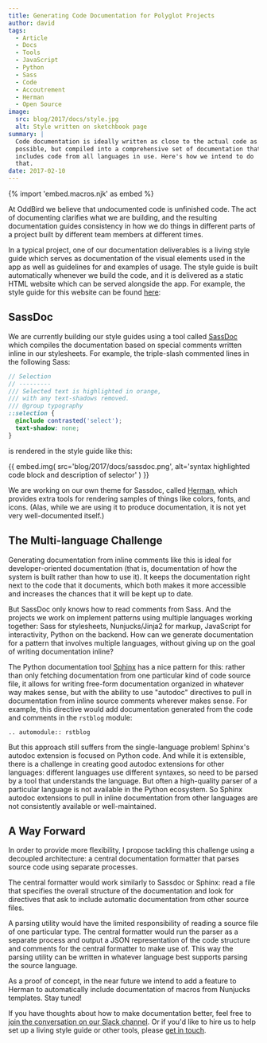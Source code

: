 ```yaml
---
title: Generating Code Documentation for Polyglot Projects
author: david
tags:
  - Article
  - Docs
  - Tools
  - JavaScript
  - Python
  - Sass
  - Code
  - Accoutrement
  - Herman
  - Open Source
image:
  src: blog/2017/docs/style.jpg
  alt: Style written on sketchbook page
summary: |
  Code documentation is ideally written as close to the actual code as
  possible, but compiled into a comprehensive set of documentation that
  includes code from all languages in use. Here's how we intend to do
  that.
date: 2017-02-10
---
```


{% import 'embed.macros.njk' as embed %}

At OddBird we believe that undocumented code is unfinished code. The act
of documenting clarifies what we are building, and the resulting
documentation guides consistency in how we do things in different parts
of a project built by different team members at different times.

In a typical project, one of our documentation deliverables is a living
style guide which serves as documentation of the visual elements used in
the app as well as guidelines for and examples of usage. The style guide
is built automatically whenever we build the code, and it is delivered
as a static HTML website which can be served alongside the app. For
example, the style guide for this website can be found [here][]:

[here]: /styleguide/

## SassDoc

We are currently building our style guides using a tool called [SassDoc]
which compiles the documentation based on special comments written
inline in our stylesheets. For example, the triple-slash commented lines
in the following Sass:

```scss
// Selection
// ---------
/// Selected text is highlighted in orange,
/// with any text-shadows removed.
/// @group typography
::selection {
  @include contrasted('select');
  text-shadow: none;
}
```

is rendered in the style guide like this:

{{ embed.img(
  src='blog/2017/docs/sassdoc.png',
  alt='syntax highlighted code block and description of selector'
) }}

We are working on our own theme for Sassdoc, called [Herman], which
provides extra tools for rendering samples of things like colors, fonts,
and icons. (Alas, while we are using it to produce documentation, it is
not yet very well-documented itself.)

[SassDoc]: http://sassdoc.com/
[Herman]: https://github.com/oddbird/sassdoc-theme-herman/

## The Multi-language Challenge

Generating documentation from inline comments like this is ideal for
developer-oriented documentation (that is, documentation of how the
system is built rather than how to use it). It keeps the documentation
right next to the code that it documents, which both makes it more
accessible and increases the chances that it will be kept up to date.

But SassDoc only knows how to read comments from Sass. And the projects
we work on implement patterns using multiple languages working together:
Sass for stylesheets, Nunjucks/Jinja2 for markup, JavaScript for
interactivity, Python on the backend. How can we generate documentation
for a pattern that involves multiple languages, without giving up on the
goal of writing documentation inline?

The Python documentation tool [Sphinx] has a nice pattern for this:
rather than only fetching documentation from one particular kind of code
source file, it allows for writing free-form documentation organized in
whatever way makes sense, but with the ability to use "autodoc"
directives to pull in documentation from inline source comments wherever
makes sense. For example, this directive would add documentation
generated from the code and comments in the `rstblog` module:

```
.. automodule:: rstblog
```

But this approach still suffers from the single-language problem!
Sphinx's autodoc extension is focused on Python code. And while it is
extensible, there is a challenge in creating good autodoc extensions for
other languages: different languages use different syntaxes, so need to
be parsed by a tool that understands the language. But often a
high-quality parser of a particular language is not available in the
Python ecosystem. So Sphinx autodoc extensions to pull in inline
documentation from other languages are not consistently available or
well-maintained.

[Sphinx]: http://www.sphinx-doc.org/

## A Way Forward

In order to provide more flexibility, I propose tackling this challenge
using a decoupled architecture: a central documentation formatter that
parses source code using separate processes.

The central formatter would work similarly to Sassdoc or Sphinx: read a
file that specifies the overall structure of the documentation and look
for directives that ask to include automatic documentation from other
source files.

A parsing utility would have the limited responsibility of reading a
source file of one particular type. The central formatter would run the
parser as a separate process and output a JSON representation of the
code structure and comments for the central formatter to make use of.
This way the parsing utility can be written in whatever language best
supports parsing the source language.

As a proof of concept, in the near future we intend to add a feature to
Herman to automatically include documentation of macros from Nunjucks
templates. Stay tuned!

If you have thoughts about how to make documentation better, feel free
to [join the conversation on our Slack channel]. Or if you'd like to
hire us to help set up a living style guide or other tools, please [get
in touch].

[join the conversation on our Slack channel]: http://friends.oddbird.net/
[get in touch]: /contact/
